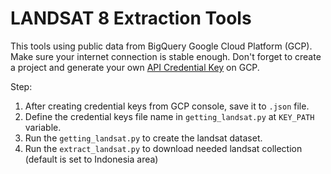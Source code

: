 # LANDSAT 8 Extraction Tools

This tools using public data from BigQuery Google Cloud Platform (GCP). Make sure your internet connection is stable enough. Don't forget to create a project and generate your own [API Credential Key](https://console.cloud.google.com/apis/credentials) on GCP.

Step:  
1. After creating credential keys from GCP console, save it to `.json` file. 
2. Define the credential keys file name in `getting_landsat.py` at `KEY_PATH` variable. 
3. Run the `getting_landsat.py` to create the landsat dataset.
4. Run the `extract_landsat.py` to download needed landsat collection (default is set to Indonesia area)
